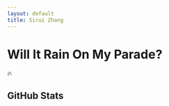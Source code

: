 ```yaml
---
layout: default
title: Sirui Zhang
---
```


# Will It Rain On My Parade?
🔥  

## GitHub Stats
<div id="profile-stats"></div>

<script type="module" src="global.js"></script>
<script type="module" src="index.js"></script>